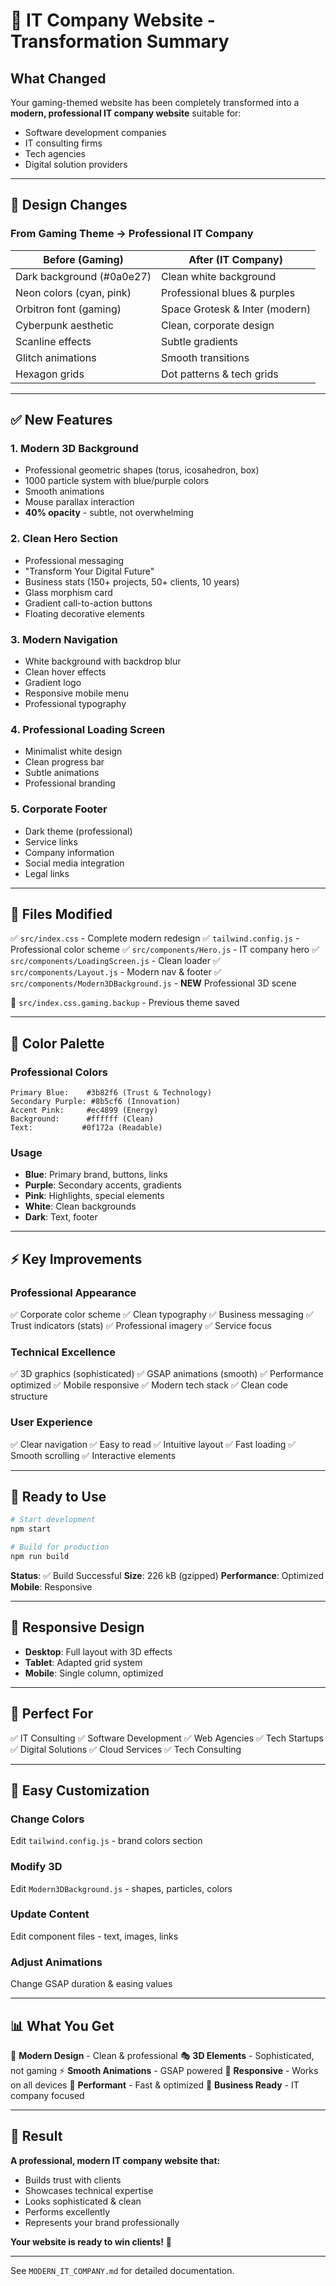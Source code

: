 # 🎯 IT Company Website - Transformation Summary

## What Changed

Your gaming-themed website has been completely transformed into a **modern, professional IT company website** suitable for:
- Software development companies
- IT consulting firms
- Tech agencies
- Digital solution providers

---

## 🎨 Design Changes

### From Gaming Theme → Professional IT Company

| Before (Gaming) | After (IT Company) |
|----------------|-------------------|
| Dark background (#0a0e27) | Clean white background |
| Neon colors (cyan, pink) | Professional blues & purples |
| Orbitron font (gaming) | Space Grotesk & Inter (modern) |
| Cyberpunk aesthetic | Clean, corporate design |
| Scanline effects | Subtle gradients |
| Glitch animations | Smooth transitions |
| Hexagon grids | Dot patterns & tech grids |

---

## ✅ New Features

### 1. **Modern 3D Background**
- Professional geometric shapes (torus, icosahedron, box)
- 1000 particle system with blue/purple colors
- Smooth animations
- Mouse parallax interaction
- **40% opacity** - subtle, not overwhelming

### 2. **Clean Hero Section**
- Professional messaging
- "Transform Your Digital Future"
- Business stats (150+ projects, 50+ clients, 10 years)
- Glass morphism card
- Gradient call-to-action buttons
- Floating decorative elements

### 3. **Modern Navigation**
- White background with backdrop blur
- Clean hover effects
- Gradient logo
- Responsive mobile menu
- Professional typography

### 4. **Professional Loading Screen**
- Minimalist white design
- Clean progress bar
- Subtle animations
- Professional branding

### 5. **Corporate Footer**
- Dark theme (professional)
- Service links
- Company information
- Social media integration
- Legal links

---

## 📁 Files Modified

✅ `src/index.css` - Complete modern redesign
✅ `tailwind.config.js` - Professional color scheme
✅ `src/components/Hero.js` - IT company hero
✅ `src/components/LoadingScreen.js` - Clean loader
✅ `src/components/Layout.js` - Modern nav & footer
✅ `src/components/Modern3DBackground.js` - **NEW** Professional 3D scene

🔄 `src/index.css.gaming.backup` - Previous theme saved

---

## 🎨 Color Palette

### Professional Colors
```
Primary Blue:    #3b82f6 (Trust & Technology)
Secondary Purple: #8b5cf6 (Innovation)
Accent Pink:     #ec4899 (Energy)
Background:      #ffffff (Clean)
Text:           #0f172a (Readable)
```

### Usage
- **Blue**: Primary brand, buttons, links
- **Purple**: Secondary accents, gradients
- **Pink**: Highlights, special elements
- **White**: Clean backgrounds
- **Dark**: Text, footer

---

## ⚡ Key Improvements

### Professional Appearance
✅ Corporate color scheme
✅ Clean typography
✅ Business messaging
✅ Trust indicators (stats)
✅ Professional imagery
✅ Service focus

### Technical Excellence
✅ 3D graphics (sophisticated)
✅ GSAP animations (smooth)
✅ Performance optimized
✅ Mobile responsive
✅ Modern tech stack
✅ Clean code structure

### User Experience
✅ Clear navigation
✅ Easy to read
✅ Intuitive layout
✅ Fast loading
✅ Smooth scrolling
✅ Interactive elements

---

## 🚀 Ready to Use

```bash
# Start development
npm start

# Build for production
npm run build
```

**Status**: ✅ Build Successful
**Size**: 226 kB (gzipped)
**Performance**: Optimized
**Mobile**: Responsive

---

## 📱 Responsive Design

- **Desktop**: Full layout with 3D effects
- **Tablet**: Adapted grid system
- **Mobile**: Single column, optimized

---

## 🎯 Perfect For

✅ IT Consulting
✅ Software Development
✅ Web Agencies
✅ Tech Startups
✅ Digital Solutions
✅ Cloud Services
✅ Tech Consulting

---

## 🔧 Easy Customization

### Change Colors
Edit `tailwind.config.js` - brand colors section

### Modify 3D
Edit `Modern3DBackground.js` - shapes, particles, colors

### Update Content
Edit component files - text, images, links

### Adjust Animations
Change GSAP duration & easing values

---

## 📊 What You Get

🎨 **Modern Design** - Clean & professional
🎭 **3D Elements** - Sophisticated, not gaming
⚡ **Smooth Animations** - GSAP powered
📱 **Responsive** - Works on all devices
🚀 **Performant** - Fast & optimized
💼 **Business Ready** - IT company focused

---

## 🎉 Result

**A professional, modern IT company website that:**
- Builds trust with clients
- Showcases technical expertise
- Looks sophisticated & clean
- Performs excellently
- Represents your brand professionally

**Your website is ready to win clients!** 🚀

---

See `MODERN_IT_COMPANY.md` for detailed documentation.
